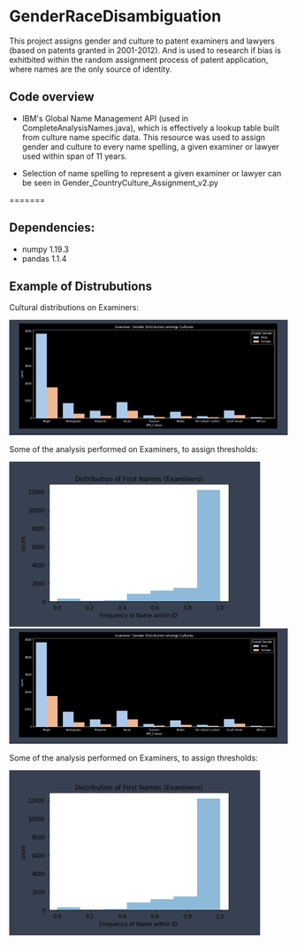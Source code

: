# GenderRaceDisambiguation
This project assigns gender and culture to patent examiners and lawyers (based on patents granted in 2001-2012). And is used to research if bias is exhitbited within the random assignment process of patent application, where names are the only source of identity.

## Code overview

* IBM's Global Name Management API (used in CompleteAnalysisNames.java), which is effectively a lookup table built from culture name specific data. 
This resource was used to assign gender and culture to every name spelling, a given examiner or lawyer used within span of 11 years. 

* Selection of name spelling to represent a given examiner or lawyer can be seen in Gender_CountryCulture_Assignment_v2.py

=======

## Dependencies:
* numpy           1.19.3
* pandas          1.1.4


## Example of Distrubutions 

Cultural distributions on Examiners:

![alt text](https://github.com/danieljbae/GenderRaceDisambiguation/blob/master/Examiners_Cultural_Dist.PNG)

Some of the analysis performed on Examiners, to assign thresholds:

![alt text](https://github.com/danieljbae/GenderRaceDisambiguation/blob/master/Examiners_FirstName.PNG)
![alt text](https://github.com/danieljbae/GenderRaceDisambiguation/blob/refactor/resources/images/Examiners_Cultural_Dist.PNG)

Some of the analysis performed on Examiners, to assign thresholds:

![alt text](https://github.com/danieljbae/GenderRaceDisambiguation/blob/refactor/resources/images/Examiners_FirstName.PNG)
